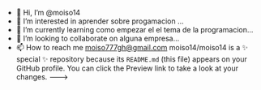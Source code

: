 - 👋 Hi, I’m @moiso14
- 👀 I’m interested in  aprender sobre progamacion ...
- 🌱 I’m currently learning  como empezar el el tema de la programacion...
- 💞️ I’m looking to collaborate on  alguna empresa...
- 📫 How to reach me  moiso777gh@gmail.com
moiso14/moiso14 is a ✨ special ✨ repository because its `README.md` (this file) appears on your GitHub profile.
You can click the Preview link to take a look at your changes.
--->
